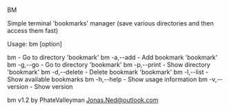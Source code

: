 BM

Simple terminal 'bookmarks' manager
(save various directories and then access them fast)

Usage: bm [option] <bookmark>

bm <bookmark>             - Go to directory 'bookmark'
bm -a,--add <bookmark>    - Add bookmark 'bookmark'
bm -g,--go <bookmark>     - Go to directory 'bookmark'
bm -p,--print <bookmark>  - Show directory 'bookmark'
bm -d,--delete <bookmark> - Delete bookmark 'bookmark'
bm -l,--list              - Show available bookmarks
bm -h,--help              - Show usage information
bm -v,--version           - Show version

bm v1.2
by PhateValleyman
Jonas.Ned@outlook.com
